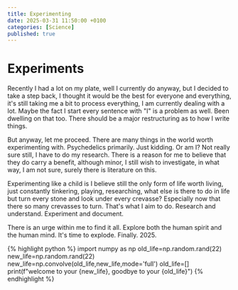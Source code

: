 ```yaml
---
title: Experimenting
date: 2025-03-31 11:50:00 +0100
categories: [Science]
published: true
---
```


# Experiments
Recently I had a lot on my plate, well I currently do anyway, but I decided to take a step back, I thought it would be the best for everyone and everything, it's still taking me a bit to process everything, I am currently dealing with a lot. Maybe the fact I start every sentence with "I" is a problem as well. Been dwelling on that too. There should be a major restructuring as to how I write things. 

But anyway, let me proceed. There are many things in the world worth experimenting with. Psychedelics primarily. Just kidding. Or am I? Not really sure still, I have to do my research. There is a reason for me to believe that they do carry a benefit, although minor, I still wish to investigate, in what way, I am not sure, surely there is literature on this. 

Experimenting like a child is I believe still the only form of life worth living, just constantly tinkering, playing, researching, what else is there to do in life but turn every stone and look under every crevasse? Especially now that there so many crevasses to turn. That's what I aim to do. Research and understand. Experiment and document. 

There is an urge within me to find it all. Explore both the human spirit and the human mind. It's time to explode. Finally. 2025.



{% highlight python %}
import numpy as np
old_life=np.random.rand(22)
new_life=np.random.rand(22)
new_life=np.convolve(old_life,new_life,mode='full')
old_life=[]
print(f"welcome to your {new_life}, goodbye to your {old_life}")
{% endhighlight %}

